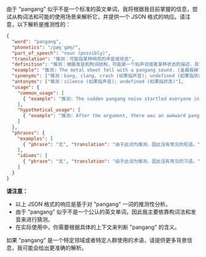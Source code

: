 由于 "pangang" 似乎不是一个标准的英文单词，我将根据我目前掌握的信息，尝试从构词法和可能的使用场景来解析它，并提供一个 JSON 格式的响应。请注意，以下解析是推测性的：

```json
{
  "word": "pangang",
  "phonetics": "/pæŋˈɡæŋ/",
  "part_of_speech": "noun (possibly)",
  "translation": "推测：可能指某种响亮的声音或状态",
  "definition": "推测：根据发音和构词结构，可能是一个拟声词或者某种状态的描述，具体含义需要根据上下文判断。",
  "example": "推测: The metal sheet fell with a pangang sound. (金属板掉下来，发出砰砰的声音。)",
  "synonyms": ["推测：bang, clang, crash (如果指声音); undefined (如果指状态)"],
  "antonyms": ["推测：silence (如果指声音); undefined (如果指状态)"],
  "usage": {
    "common_usage": [
      { "example": "推测: The sudden pangang noise startled everyone in the room.", "translation": "突然的砰砰声吓了房间里的所有人。" }
    ],
    "hypothetical_usage": [
      { "example": "推测: After the argument, there was an awkward pangang between them.", "translation": "争吵之后，他们之间有一种尴尬的沉默（如果 'pangang' 指某种状态）。" }
    ]
  },
  "phrases": {
    "examples": [
      { "phrase": "无", "translation": "由于此词为推测，因此没有常见的短语。" }
    ],
    "idioms": [
      { "phrase": "无", "translation": "由于此词为推测，因此没有常见的习语。" }
    ]
  }
}
```

**请注意：**

*   以上 JSON 格式的响应是基于对 "pangang" 一词的推测性分析。
*   由于 "pangang" 似乎不是一个公认的英文单词，因此我主要依靠构词法和发音来进行猜测。
*   在实际使用中，你需要根据具体的上下文来判断 "pangang" 的含义。

如果 "pangang" 是一个特定领域或者特定人群使用的术语，请提供更多背景信息，我可能会给出更准确的解析。
 